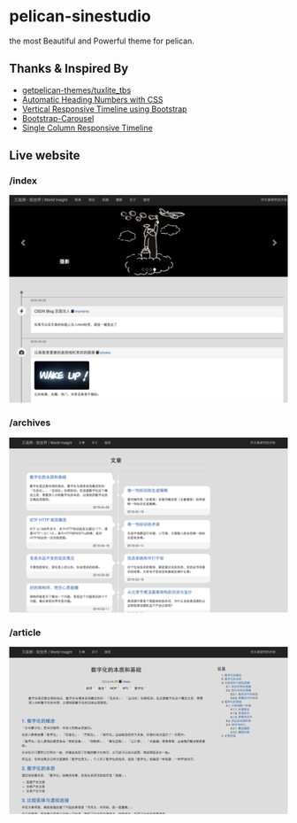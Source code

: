 # pelican-sinestudio #

the most Beautiful and Powerful theme for pelican.

## Thanks & Inspired By ##
* [getpelican-themes/tuxlite_tbs](https://github.com/getpelican-themes/tuxlite_tbs)
* [Automatic Heading Numbers with CSS](http://philarcher.org/diary/2013/headingnumbers/)
* [Vertical Responsive Timeline using Bootstrap](http://jenniferperrin.com/article.php?post=Vertical-Responsive-Timeline-using-Bootstrap)
* [Bootstrap-Carousel](http://getbootstrap.com/examples/carousel/)
* [Single Column Responsive Timeline](http://bootsnipp.com/snippets/featured/single-column-responsive-timeline)

## Live website ##

### /index ###
[![LiveWebSite](pelican-sinestuduio-0.png)](http://yanjiong.wang)

### /archives ###
[![LiveWebSite](pelican-sinestuduio-1.png)](http://yanjiong.wang)

### /article ###
[![LiveWebSite](pelican-sinestuduio-2.png)](http://yanjiong.wang)
